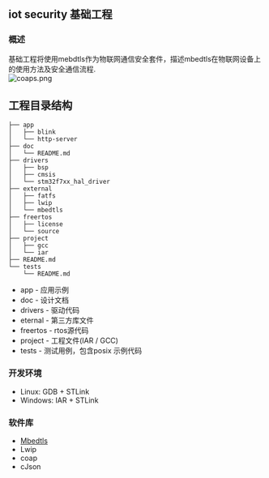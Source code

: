 ## iot security 基础工程

### 概述
基础工程将使用mebdtls作为物联网通信安全套件，描述mbedtls在物联网设备上的使用方法及安全通信流程.    
![coaps.png](http://note.youdao.com/yws/public/resource/f443655aca2d1be028dbdab40c3ba9a8/xmlnote/95F6A04A16494F2BB96AAF49C7192B45/11567)    


## 工程目录结构
```
├── app
│   ├── blink
│   └── http-server
├── doc
│   └── README.md
├── drivers
│   ├── bsp
│   ├── cmsis
│   └── stm32f7xx_hal_driver
├── external
│   ├── fatfs
│   ├── lwip
│   └── mbedtls
├── freertos
│   ├── license
│   └── source
├── project
│   ├── gcc
│   └── iar
├── README.md
└── tests
	└── README.md
```
- app - 应用示例
- doc - 设计文档
- drivers - 驱动代码
- eternal - 第三方库文件
- freertos - rtos源代码
- project - 工程文件(IAR / GCC)
- tests - 测试用例，包含posix 示例代码


### 开发环境
- Linux: GDB + STLink 
- Windows: IAR + STLink  

### 软件库
- [Mbedtls](https://github.com/ARMmbed/mbedtls)
- Lwip
- coap
- cJson
